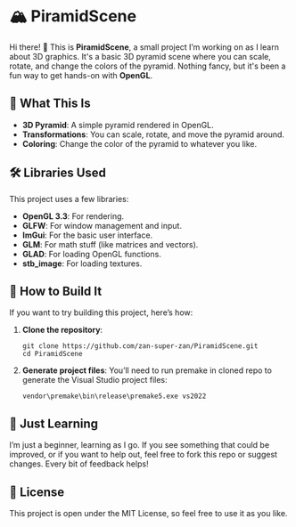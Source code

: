 # 🏔️ PiramidScene

Hi there! 👋 This is **PiramidScene**, a small project I’m working on as I learn about 3D graphics. It's a basic 3D pyramid scene where you can scale, rotate, and change the colors of the pyramid. Nothing fancy, but it's been a fun way to get hands-on with **OpenGL**.

## 🎨 What This Is
- **3D Pyramid**: A simple pyramid rendered in OpenGL.
- **Transformations**: You can scale, rotate, and move the pyramid around.
- **Coloring**: Change the color of the pyramid to whatever you like.

## 🛠️ Libraries Used
This project uses a few libraries:
- **OpenGL 3.3**: For rendering.
- **GLFW**: For window management and input.
- **ImGui**: For the basic user interface.
- **GLM**: For math stuff (like matrices and vectors).
- **GLAD**: For loading OpenGL functions.
- **stb_image**: For loading textures.

## 📝 How to Build It

If you want to try building this project, here’s how:

1. **Clone the repository**:
   ```
   git clone https://github.com/zan-super-zan/PiramidScene.git
   cd PiramidScene
   ```
2. **Generate project files**:
    You’ll need to run premake in cloned repo to generate the Visual Studio project files:
    ```
    vendor\premake\bin\release\premake5.exe vs2022
    ```


## 🙏 Just Learning
I’m just a beginner, learning as I go. If you see something that could be improved, or if you want to help out, feel free to fork this repo or suggest changes. Every bit of feedback helps!

## 📝 License
This project is open under the MIT License, so feel free to use it as you like.